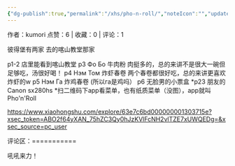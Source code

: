 ```yaml
---
{"dg-publish":true,"permalink":"/xhs/pho-n-roll/","noteIcon":"","updated":"2025-03-17T22:36:01.180+08:00"}
---
```


作者：kumori
点赞：6   |   收藏：0   |   评论：1

彼得堡有两家 去的喀山教堂那家
	
p1-2 店里能看到喀山教堂
p3 Фо Бо 牛肉粉 肉挺多的，总的来讲不是很大一碗但足够吃，汤很好喝！
p4 Нэм Том 炸虾春卷 两个春卷都很好吃，总的来讲更喜欢炸虾的w
p5 Нэм Га 炸鸡春卷 (所以га是鸡吗）
p6 无脸男的小票盒
*p23 朋友的Canon sx280hs
*扫二维码下app看菜单，也有纸质菜单（没图），app就叫Pho'n'Roll

https://www.xiaohongshu.com/explore/63e7c6bd000000001303715e?xsec_token=ABO2f64yXAN_75hZC3Qy0hJzKVlFcNH2vlTZE7xUWQEDg=&xsec_source=pc_user

评论区：===========

吼吼来力！